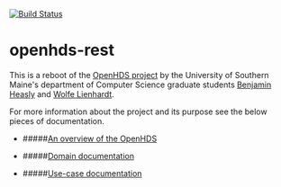 [![Build Status](https://travis-ci.org/benjamin-heasly/openhds-rest.svg?branch=master)](https://travis-ci.org/benjamin-heasly/openhds-rest)

# openhds-rest

This is a reboot of the [OpenHDS project](https://github.com/OpenHDS) by the University of Southern Maine's 
department of Computer Science graduate students [Benjamin Heasly](https://github.com/benjamin-heasly) and 
[Wolfe Lienhardt](https://github.com/nathan-wolfe-lienhardt). 

For more information about the project and its purpose see the below pieces of documentation.

- #####[An overview of the OpenHDS](src/main/resources/documentation/the-openhds-overview.md)

- #####[Domain documentation](src/main/resources/documentation/domain-documentation.md)

- #####[Use-case documentation](src/main/resources/documentation/registration-use-cases.md)
